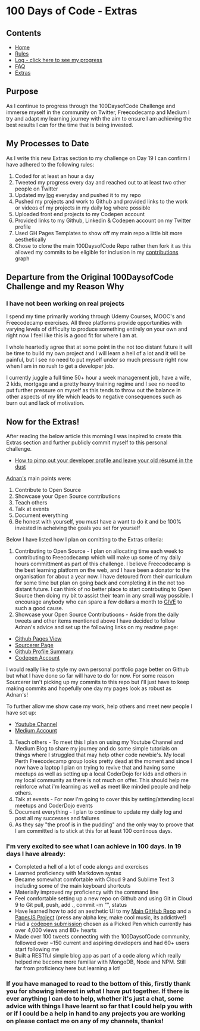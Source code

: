 # 100 Days of Code - Extras

## Contents

* [Home](README.md)
* [Rules](rules.md)
* [Log - click here to see my progress](log.md)
* [FAQ](FAQ.md)
* [Extras](Extras.md)

## Purpose 

As I continue to progress through the 100DaysofCode Challenge and immerse myself in the community 
on Twitter, Freecodecamp and Medium I try and adapt my learning journey with the aim to ensure I
am achieving the best results I can for the time that is being invested.

## My Processes to Date

As I write this new Extras section to my challenge on Day 19 I can confirm I have adhered to the
following rules:

1. Coded for at least an hour a day
2. Tweeted my progress every day and reached out to at least two other people on Twitter
3. Updated my [log](log.md) everyday and pushed it to my repo
4. Pushed my projects and work to Github and provided links to the work or videos of my projects in my daily log where possible
5. Uploaded front end projects to my Codepen account 
6. Provided links to my Github, Linkedin & Codepen account on my Twitter profile
7. Used GH Pages Templates to show off my main repo a little bit more aesthetically
8. Chose to clone the main 100DaysofCode Repo rather then fork it as this allowed my commits to be eligible for inclusion in my [contributions](https://github.com/Arronk) graph

## Departure from the Original 100DaysofCode Challenge and my Reason Why

### I have not been working on real projects 

I spend my time primarily working through Udemy Courses, MOOC's and Freecodecamp exercises. 
All three platforms provide opportunities with varying levels of difficulty to produce something 
entirely on your own and right now I feel like this is a good fit for where I am at. 

I whole heartedly agree that at some point in the not too distant future it will be time to build 
my own project and I will learn a hell of a lot and it will be painful, but I see no need to put 
myself under so much pressure right now when I am in no rush to get a developer job.

I currently juggle a full time 50+ hour a week management job, have a wife, 2 kids, mortgage 
and a pretty heavy training regime and I see no need to put further pressure on myself as this 
tends to throw out the balance in other aspects of my life which leads to negative consequences 
such as burn out and lack of motivation.

## Now for the Extras!

After reading the below article this morning I was inspired to create this Extras section and further publicly commit myself to this personal challenge.
- [How to pimp out your developer profile and leave your old résumé in the dust](https://medium.freecodecamp.org/how-to-pimp-out-your-developer-profile-and-leave-your-old-résumé-in-the-dust-3655b0c04c05)

[Adnan's](https://twitter.com/adnanrahic) main points were:

1. Contribute to Open Source
2. Showcase your Open Source contributions
3. Teach others
4. Talk at events
5. Document everything
6. Be honest with yourself, you must have a want to do it and be 100% invested in acheiving the goals you set for yourself

Below I have listed how I plan on comitting to the Extras criteria:

1. Contributing to Open Source - I plan on allocating time each week to contributing to Freecodecamp which will make up some of my daily hours
committment as part of this challenge. I believe Freecodecamp is the best learning platform on the web, and I have been a donator to the 
organisation for about a year now. I have detoured from their curriculum for some time but plan on going back and completing it in the not 
too distant future. I can think of no better place to start contrbuting to Open Source then doing my bit to assist their team in any small 
way possible. I encourage anybody who can spare a few dollars a month to [GIVE](https://donate.freecodecamp.org) to such a good cause.
2. Showcase your Open Source Contributioons - Aside from the daily tweets and other items mentioned above I have decided to follow Adnan's advice and set up the following links on my readme page:
- [Github Pages View](https://arronk.github.io/My-Coding-Journey/)
- [Sourcerer Page](https://sourcerer.io/arronk)
- [Github Profile Summary](https://profile-summary-for-github.com/user/arronk)
- [Codepen Account](https://codepen.io/Arronk/)

I would really like to style my own personal portfolio page better on Github but what I have done so far will have to do for now. For some reason
Sourcerer isn't picking up my commits to this repo but i'll just have to keep making commits and hopefully one day my pages look as robust as Adnan's!

To further allow me show case my work, help others and meet new people I have set up:
- [Youtube Channel](https://www.youtube.com/channel/UC_3hCTvtRp2Id9hebPovFEw?view_as=subscriber)
- [Medium Account](https://medium.com/@arronkennedy)

3. Teach others - To meet this I plan on using my Youtube Channel and Medium Blog to share my journey and do some simple tutorials on things where I struggled
that may help other code newbie's. My local Perth Freecodecamp group looks pretty dead at the moment and since I now have a laptop I plan
on trying to revive that and having some meetups as well as setting up a local CoderDojo for kids and others in my local community as there is not much on offer.
This should help me reinforce what i'm learning as well as meet like minded people and help others.
4. Talk at events - For now i'm going to cover this by setting/attending local meetups and CoderDojo events
5. Document everything - I plan to continue to update my daily log and post all my successes and failures 
6. As they say "the proof is in the pudding" and the only way to proove that I am committed is to stick at this for at least 100 continous days.
 
### I'm very excited to see what I can achieve in 100 days. In 19 days I have already:

- Completed a hell of a lot of code alongs and exercises
- Learned proficiency with Markdown syntax
- Became somewhat comfortable with Cloud 9 and Sublime Text 3 including some of the main keyboard shortcuts
- Materially improved my proficiency with the command line
- Feel comfortable setting up a new repo on Github and using Git in Cloud 9 to Git pull, push, add ., commit -m "", status
- Have learned how to add an aesthetic UI to my [Main GitHub Repo](https://arronk.github.io/My-Coding-Journey/) and a [PaperJS Project](https://arronk.github.io/PaperJS/) (press any alpha key, make cool music, its addictive!)
- Had a [codepen submission](https://codepen.io/Arronk/pen/Gdpyev) chosen as a Picked Pen which currently has over 4,000 views and 80+ hearts
- Made over 100 tweets connecting with the 100DaysofCode community, followed over ~150 current and aspiring developers and had 60+ users start following me
- Built a RESTful simple blog app as part of a code along which really helped me become more familiar with MongoDB, Node and NPM. Still far from proficiency here but learning a lot!

### If you have managed to read to the bottom of this, firstly thank you for showing interest in what I have put together. If there is ever anything I can do to help, whether it's just a chat, some advice with things I have learnt so far that I could help you with or if I could be a help in hand to any projects you are working on please contact me on any of my channels, thanks!





 
